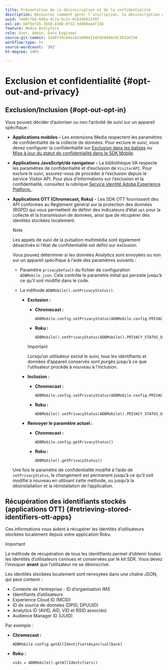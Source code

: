 ```yaml
---
title: Présentation de la désinscription et de la confidentialité
description: Découvrez comment gérer lʼinscription, la désinscription et la confidentialité.
uuid: 7e60c7bd-8dba-4c7a-9c3c-0c634b815397
exl-id: 64f5ef2b-7850-43d8-8f32-3d008ea4f156
feature: Media Analytics
role: User, Admin, Data Engineer
source-git-commit: d2d0f34c64ecb2a900412d5959449c8c36328730
workflow-type: ht
source-wordcount: '362'
ht-degree: 100%

---
```


# Exclusion et confidentialité {#opt-out-and-privacy}

## Exclusion/Inclusion {#opt-out-opt-in}

Vous pouvez décider d’autoriser ou non l’activité de suivi sur un appareil spécifique :

* **Applications mobiles –** Les extensions Media respectent les paramètres de confidentialité de la collecte de données. Pour exclure le suivi, vous devez configurer la confidentialité sur [Exclusion dans les balises](https://developer.adobe.com/client-sdks/documentation/getting-started/create-a-mobile-property/#create-a-mobile-property) ou [Mise à jour du statut de confidentialité dans le SDK Mobile](https://developer.adobe.com/client-sdks/documentation/privacy-and-gdpr/#getprivacystatus).
* **Applications JavaScript/de navigateur -** La bibliothèque VA respecte les paramètres de confidentialité et d’exclusion de `VisitorAPI`. Pour exclure le suivi, assurez-vous de procéder à l’exclusion depuis le service Visitor API. Pour plus d’informations sur l’exclusion et la confidentialité, consultez la rubrique [Service identité Adobe Experience Platform.](https://experienceleague.adobe.com/docs/id-service/using/home.html?lang=fr).
* **Applications OTT (Chromecast, Roku) -** Les SDK OTT fournissent des API conformes au Règlement général sur la protection des données (RGPD) qui vous permettent de définir des indicateurs d’état `opt` pour la collecte et la transmission de données, ainsi que de récupérer des identités stockées localement.

   >[!NOTE]
   >
   >Les appels de suivi de la pulsation multimédia sont également désactivés si l’état de confidentialité est défini sur exclusion.

   Vous pouvez déterminer si les données Analytics sont envoyées ou non sur un appareil spécifique à l’aide des paramètres suivants :

   * Paramètre `privacyDefault` du fichier de configuration `ADBMobile.json`. Cela contrôle le paramètre initial qui persiste jusqu’à ce qu’il soit modifié dans le code.

   * La méthode `ADBMobile().setPrivacyStatus()`.

      * **Exclusion :**

         * **Chromecast :**

            ```
            ADBMobile.config.setPrivacyStatus(ADBMobile.config.PRIVACY_STATUS_OPT_OUT)
            ```

         * **Roku :**

            ```
            ADBMobile().setPrivacyStatus(ADBMobile().PRIVACY_STATUS_OPT_OUT)
            ```
         >[!IMPORTANT]
         >
         >Lorsqu’un utilisateur exclut le suivi, tous les identifiants et données d’appareil conservés sont purgés jusqu’à ce que l’utilisateur procède à nouveau à l’inclusion.

      * **Inclusion :**

         * **Chromecast :**

            ```
            ADBMobile.config.setPrivacyStatus(ADBMobile.config.PRIVACY_STATUS_OPT_IN)
            ```

         * **Roku :**

            ```
            ADBMobile().setPrivacyStatus(ADBMobile().PRIVACY_STATUS_OPT_IN)
            ```
      * **Renvoyer le paramètre actuel :**

         * **Chromecast :**

            ```
            ADBMobile.config.getPrivacyStatus()
            ```

         * **Roku :**

            ```
            ADBMobile().getPrivacyStatus()
            ```
   Une fois le paramètre de confidentialité modifié à l’aide de `setPrivacyStatus`, le changement est permanent jusqu’à ce qu’il soit modifié à nouveau en utilisant cette méthode, ou jusqu’à la désinstallation et la réinstallation de l’application.

## Récupération des identifiants stockés (applications OTT) {#retrieving-stored-identifiers-ott-apps}

Ces informations vous aident à récupérer les identités d’utilisateurs stockées localement depuis votre application Roku.

>[!IMPORTANT]
>
>La méthode de récupération de tous les identifiants permet d’obtenir toutes les identités d’utilisateurs connues et conservées par le kit SDK. Vous devez l’invoquer **avant** que l’utilisateur ne se désinscrive.

Les identités stockées localement sont renvoyées dans une chaîne JSON, qui peut contenir :

* Contexte de l’entreprise - ID d’organisation IMS
* Identifiants d’utilisateurs
* Experience Cloud ID (MCID)
* ID de source de données (DPID, DPUUID)
* Analytics ID (AVID, AID, VID et RSID associés)
* Audience Manager ID (UUID)

Par exemple :

* **Chromecast :**

   ```
   ADBMobile.config.getAllIdentifiersAsync(callback)
   ```

* **Roku :**

   ```
   vids = ADBMobile().getAllIdentifiers()
   ```
